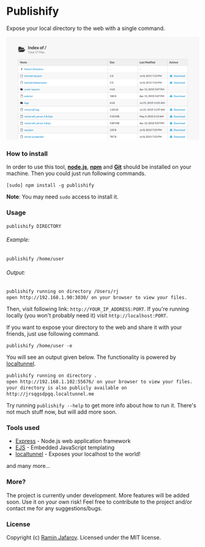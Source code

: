 # Publishify

Expose your local directory to the web with a single command.

![Screenshot](https://github.com/jafarovr/publishify/raw/master/screenshot.png "Screenshot")

### How to install

In order to use this tool, **[node.js]**, **[npm]** and **[Git]** should be installed on your machine. Then you could just run following commands.
```
[sudo] npm install -g publishify
```
**Note**: You may need ``sudo`` access to install it.

### Usage
```
publishify DIRECTORY
```
###### Example:
```
publishify /home/user
```
###### Output:
```
publishify running on directory /Users/rj
open http://192.168.1.90:3030/ on your browser to view your files.
```
Then, visit following link: ``http://YOUR_IP_ADDRESS:PORT``. If you're running locally (you won't probably need it) visit ``http://localhost:PORT``.

If you want to expose your directory to the web and share it with your friends, just use following command.
```
publishify /home/user -e
```
You will see an output given below. The functionality is powered by [localtunnel].
```
publishify running on directory .
open http://192.168.1.102:55676/ on your browser to view your files.
your directory is also publicly available on http://jrsqgsdpgq.localtunnel.me
```

Try running ``publishify --help`` to get more info about how to run it. There's not much stuff now, but will add more soon.

### Tools used

* [Express] - Node.js web application framework
* [EJS] - Embedded JavaScript templating
* [localtunnel] - Exposes your localhost to the world!

and many more...

### More?

The project is currently under development. More features will be added soon. Use it on your own risk! Feel free to contribute to the project and/or contact me for any suggestions/bugs.

### License

Copyright (c) [Ramin Jafarov]. Licensed under the MIT license.

[Express]:http://expressjs.com/
[EJS]:http://www.embeddedjs.com/
[node.js]:https://nodejs.org/
[npm]:https://www.npmjs.com/
[Git]:https://git-scm.com/
[Ramin Jafarov]:https://rjv.me
[localtunnel]:https://github.com/localtunnel/localtunnel